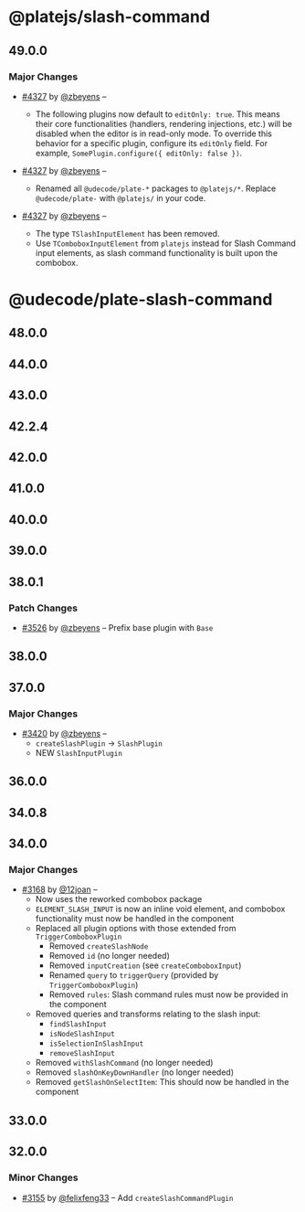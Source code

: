 # @platejs/slash-command

## 49.0.0

### Major Changes

- [#4327](https://github.com/udecode/plate/pull/4327) by [@zbeyens](https://github.com/zbeyens) –

  - The following plugins now default to `editOnly: true`. This means their core functionalities (handlers, rendering injections, etc.) will be disabled when the editor is in read-only mode. To override this behavior for a specific plugin, configure its `editOnly` field. For example, `SomePlugin.configure({ editOnly: false })`.

- [#4327](https://github.com/udecode/plate/pull/4327) by [@zbeyens](https://github.com/zbeyens) –

  - Renamed all `@udecode/plate-*` packages to `@platejs/*`. Replace `@udecode/plate-` with `@platejs/` in your code.

- [#4327](https://github.com/udecode/plate/pull/4327) by [@zbeyens](https://github.com/zbeyens) –
  - The type `TSlashInputElement` has been removed.
  - Use `TComboboxInputElement` from `platejs` instead for Slash Command input elements, as slash command functionality is built upon the combobox.

# @udecode/plate-slash-command

## 48.0.0

## 44.0.0

## 43.0.0

## 42.2.4

## 42.0.0

## 41.0.0

## 40.0.0

## 39.0.0

## 38.0.1

### Patch Changes

- [#3526](https://github.com/udecode/plate/pull/3526) by [@zbeyens](https://github.com/zbeyens) – Prefix base plugin with `Base`

## 38.0.0

## 37.0.0

### Major Changes

- [#3420](https://github.com/udecode/plate/pull/3420) by [@zbeyens](https://github.com/zbeyens) –
  - `createSlashPlugin` -> `SlashPlugin`
  - NEW `SlashInputPlugin`

## 36.0.0

## 34.0.8

## 34.0.0

### Major Changes

- [#3168](https://github.com/udecode/plate/pull/3168) by [@12joan](https://github.com/12joan) –
  - Now uses the reworked combobox package
  - `ELEMENT_SLASH_INPUT` is now an inline void element, and combobox functionality must now be handled in the component
  - Replaced all plugin options with those extended from `TriggerComboboxPlugin`
    - Removed `createSlashNode`
    - Removed `id` (no longer needed)
    - Removed `inputCreation` (see `createComboboxInput`)
    - Renamed `query` to `triggerQuery` (provided by `TriggerComboboxPlugin`)
    - Removed `rules`: Slash command rules must now be provided in the component
  - Removed queries and transforms relating to the slash input:
    - `findSlashInput`
    - `isNodeSlashInput`
    - `isSelectionInSlashInput`
    - `removeSlashInput`
  - Removed `withSlashCommand` (no longer needed)
  - Removed `slashOnKeyDownHandler` (no longer needed)
  - Removed `getSlashOnSelectItem`: This should now be handled in the component

## 33.0.0

## 32.0.0

### Minor Changes

- [#3155](https://github.com/udecode/plate/pull/3155) by [@felixfeng33](https://github.com/felixfeng33) – Add `createSlashCommandPlugin`
